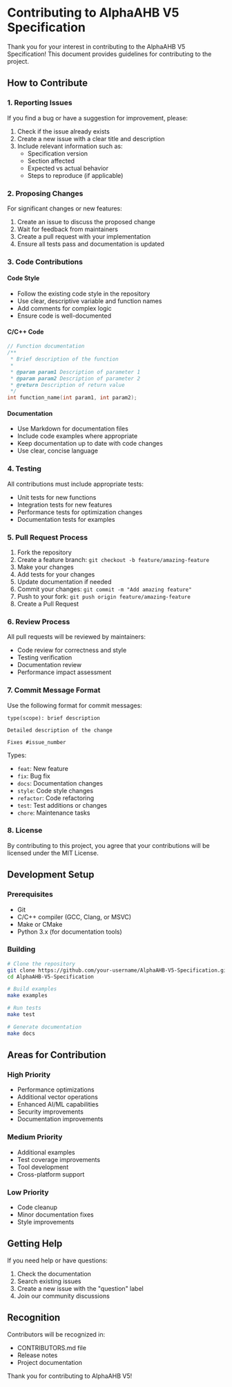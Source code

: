 # Contributing to AlphaAHB V5 Specification

Thank you for your interest in contributing to the AlphaAHB V5 Specification! This document provides guidelines for contributing to the project.

## How to Contribute

### 1. Reporting Issues

If you find a bug or have a suggestion for improvement, please:

1. Check if the issue already exists
2. Create a new issue with a clear title and description
3. Include relevant information such as:
   - Specification version
   - Section affected
   - Expected vs actual behavior
   - Steps to reproduce (if applicable)

### 2. Proposing Changes

For significant changes or new features:

1. Create an issue to discuss the proposed change
2. Wait for feedback from maintainers
3. Create a pull request with your implementation
4. Ensure all tests pass and documentation is updated

### 3. Code Contributions

#### Code Style

- Follow the existing code style in the repository
- Use clear, descriptive variable and function names
- Add comments for complex logic
- Ensure code is well-documented

#### C/C++ Code

```c
// Function documentation
/**
 * Brief description of the function
 * 
 * @param param1 Description of parameter 1
 * @param param2 Description of parameter 2
 * @return Description of return value
 */
int function_name(int param1, int param2);
```

#### Documentation

- Use Markdown for documentation files
- Include code examples where appropriate
- Keep documentation up to date with code changes
- Use clear, concise language

### 4. Testing

All contributions must include appropriate tests:

- Unit tests for new functions
- Integration tests for new features
- Performance tests for optimization changes
- Documentation tests for examples

### 5. Pull Request Process

1. Fork the repository
2. Create a feature branch: `git checkout -b feature/amazing-feature`
3. Make your changes
4. Add tests for your changes
5. Update documentation if needed
6. Commit your changes: `git commit -m "Add amazing feature"`
7. Push to your fork: `git push origin feature/amazing-feature`
8. Create a Pull Request

### 6. Review Process

All pull requests will be reviewed by maintainers:

- Code review for correctness and style
- Testing verification
- Documentation review
- Performance impact assessment

### 7. Commit Message Format

Use the following format for commit messages:

```
type(scope): brief description

Detailed description of the change

Fixes #issue_number
```

Types:
- `feat`: New feature
- `fix`: Bug fix
- `docs`: Documentation changes
- `style`: Code style changes
- `refactor`: Code refactoring
- `test`: Test additions or changes
- `chore`: Maintenance tasks

### 8. License

By contributing to this project, you agree that your contributions will be licensed under the MIT License.

## Development Setup

### Prerequisites

- Git
- C/C++ compiler (GCC, Clang, or MSVC)
- Make or CMake
- Python 3.x (for documentation tools)

### Building

```bash
# Clone the repository
git clone https://github.com/your-username/AlphaAHB-V5-Specification.git
cd AlphaAHB-V5-Specification

# Build examples
make examples

# Run tests
make test

# Generate documentation
make docs
```

## Areas for Contribution

### High Priority

- Performance optimizations
- Additional vector operations
- Enhanced AI/ML capabilities
- Security improvements
- Documentation improvements

### Medium Priority

- Additional examples
- Test coverage improvements
- Tool development
- Cross-platform support

### Low Priority

- Code cleanup
- Minor documentation fixes
- Style improvements

## Getting Help

If you need help or have questions:

1. Check the documentation
2. Search existing issues
3. Create a new issue with the "question" label
4. Join our community discussions

## Recognition

Contributors will be recognized in:

- CONTRIBUTORS.md file
- Release notes
- Project documentation

Thank you for contributing to AlphaAHB V5!
